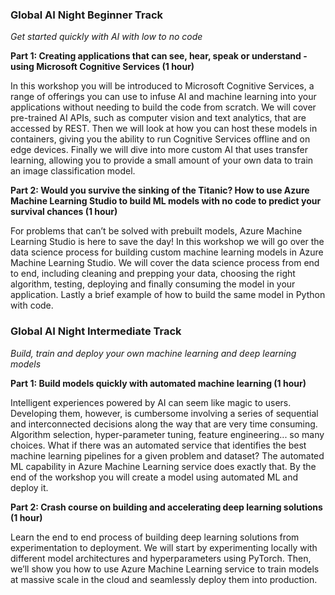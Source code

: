 

### Global AI Night Beginner Track
*Get started quickly with AI with low to no code*


**Part 1: Creating applications that can see, hear, speak or understand - using Microsoft Cognitive Services (1 hour)**

In this workshop you will be introduced to Microsoft Cognitive Services, a range of offerings you can use to infuse AI and machine learning into your applications without needing to build the code from scratch. We will cover pre-trained AI APIs, such as computer vision and text analytics, that are accessed by REST. Then we will look at how you can host these models in containers, giving you the ability to run Cognitive Services offline and on edge devices. Finally we will dive into more custom AI that uses transfer learning, allowing you to provide a small amount of your own data to train an image classification model.
 
 
**Part 2: Would you survive the sinking of the Titanic? How to use Azure Machine Learning Studio to build ML models with no code to predict your survival chances (1 hour)**

For problems that can’t be solved with prebuilt models, Azure Machine Learning Studio is here to save the day! In this workshop we will go over the data science process for building custom machine learning models in Azure Machine Learning Studio. We will cover the data science process from end to end, including cleaning and prepping your data, choosing the right algorithm, testing, deploying and finally consuming the model in your application.  Lastly a brief example of how to build the same model in Python with code.

### Global AI Night Intermediate Track
*Build, train and deploy your own machine learning and deep learning models*

**Part 1: Build models quickly with automated machine learning (1 hour)**

Intelligent experiences powered by AI can seem like magic to users. Developing them, however, is cumbersome involving a series of sequential and interconnected decisions along the way that are very time consuming. Algorithm selection, hyper-parameter tuning, feature engineering... so many choices. What if there was an automated service that identifies the best machine learning pipelines for a given problem and dataset? The automated ML capability in Azure Machine Learning service does exactly that. By the end of the workshop you will create a model using automated ML and deploy it. 

**Part 2: Crash course on building and accelerating deep learning solutions  (1 hour)**

Learn the end to end process of building deep learning solutions from experimentation to deployment. We will start by experimenting locally with different model architectures and hyperparameters using PyTorch. Then, we’ll show you how to use Azure Machine Learning service to train models at massive scale in the cloud and seamlessly deploy them into production.

